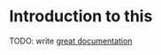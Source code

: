 # Introduction to this

TODO: write [great documentation](http://jacobian.org/writing/what-to-write/)

